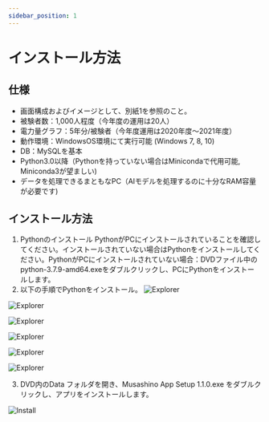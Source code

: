 ```yaml
---
sidebar_position: 1
---
```

# インストール方法

## 仕様
- 画面構成およびイメージとして、別紙1を参照のこと。
- 被験者数：1,000人程度（今年度の運用は20人）
- 電力量グラフ：5年分/被験者（今年度運用は2020年度～2021年度）
- 動作環境：WindowsOS環境にて実行可能 (Windows 7, 8, 10)
- DB：MySQLを基本
- Python3.0以降（Pythonを持っていない場合はMinicondaで代用可能, Miniconda3が望ましい)
- データを処理できるまともなPC（AIモデルを処理するのに十分なRAM容量が必要です)

## インストール方法
1. Pythonのインストール
PythonがPCにインストールされていることを確認してください。インストールされていない場合はPythonをインストールしてください。PythonがPCにインストールされていない場合：DVDファイル中のpython-3.7.9-amd64.exeをダブルクリックし、PCにPythonをインストールします。
2. 以下の手順でPythonをインストール。
![Explorer](/img/Explorer.png)

![Explorer](/img/Python1.png)

![Explorer](/img/Python2.png)

![Explorer](/img/Python3.png)

![Explorer](/img/Python4.png)

![Explorer](/img/Python5.png)

3. DVD内のData フォルダを開き、Musashino App Setup 1.1.0.exe をダブルクリックし、アプリをインストールします。

![Install](/img/user-install.png)

